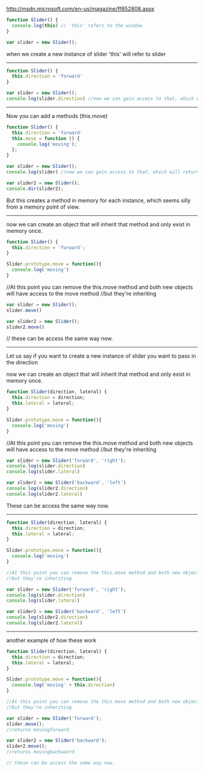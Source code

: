 http://msdn.microsoft.com/en-us/magazine/ff852808.aspx

```javascript
function Slider() {
  console.log(this) // 'this' refers to the window
}

var slider = new Slider();
```

when we create a new instance of slider 'this' will refer to slider


------------------------

```javascript
function Slider() {
  this.direction = 'forward'
}

var slider = new Slider();
console.log(slider.direction) //now we can gain access to that, which will return 'forward'
```

------------------------------
Now you can add a methods (this.move)

```javascript
function Slider() {
  this.direction = 'forward'
  this.move = function () {
    console.log('moving');
  };
}

var slider = new Slider();
console.log(slider) //now we can gain access to that, which will return 'forward'

var slider2 = new Slider();
console.dir(slider2);
```

But this creates a method in memory for each instance, which seems silly from a memory point of view.


----------------------------------

now we can create an object that will inherit that method and only exist in memory once.

```javascript
function Slider() {
  this.direction = 'forward';
}

Slider.prototype.move = function(){
  console.log('moving')
}
```

//At this point you can remove the this.move method and both new objects will have access to the move method
//but they're inheriting

```javascript
var slider = new Slider();
slider.move()

var slider2 = new Slider();
slider2.move()
```

// these can be access the same way now.

----------------------------

Let us say if you want to create a new instance of slider you want to pass in the direction

now we can create an object that will inherit that method and only exist in memory once.

```javascript
function Slider(direction, lateral) {
  this.direction = direction;
  this.lateral = lateral;
}

Slider.prototype.move = function(){
  console.log('moving')
}
```

//At this point you can remove the this.move method and both new objects will have access to the move method
//but they're inheriting

```javascript
var slider = new Slider('forward', 'right');
console.log(slider.direction)
console.log(slider.lateral)

var slider2 = new Slider('backward', 'left')
console.log(slider2.direction)
console.log(slider2.lateral)
```
These can be access the same way now.


-------------------------------------------------

```javascript
function Slider(direction, lateral) {
  this.direction = direction;
  this.lateral = lateral;
}

Slider.prototype.move = function(){
  console.log('moving')
}

//At this point you can remove the this.move method and both new objects will have access to the move method
//but they're inheriting

var slider = new Slider('forward', 'right');
console.log(slider.direction)
console.log(slider.lateral)

var slider2 = new Slider('backward', 'left')
console.log(slider2.direction)
console.log(slider2.lateral)
```
------------------------------------------------

another example of how these work

```javascript
function Slider(direction, lateral) {
  this.direction = direction;
  this.lateral = lateral;
}

Slider.prototype.move = function(){
  console.log('moving' + this.direction)
}

//At this point you can remove the this.move method and both new objects will have access to the move method
//but they're inheriting

var slider = new Slider('forward');
slider.move();
//returns movingforward

var slider2 = new Slider('backward');
slider2.move();
//returns movingbackwaord

// these can be access the same way now.
```
